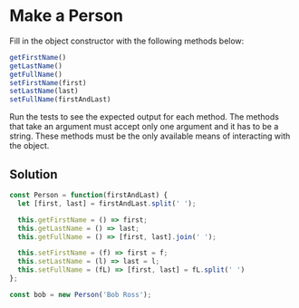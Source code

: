 # Make a Person

Fill in the object constructor with the following methods below:

```js
getFirstName()
getLastName()
getFullName()
setFirstName(first)
setLastName(last)
setFullName(firstAndLast)
```

Run the tests to see the expected output for each method. The methods that take an argument must accept only one argument and it has to be a string. These methods must be the only available means of interacting with the object.

## Solution

```js
const Person = function(firstAndLast) {
  let [first, last] = firstAndLast.split(' ');

  this.getFirstName = () => first;
  this.getLastName = () => last;
  this.getFullName = () => [first, last].join(' ');

  this.setFirstName = (f) => first = f;
  this.setLastName = (l) => last = l;
  this.setFullName = (fL) => [first, last] = fL.split(' ')
};

const bob = new Person('Bob Ross');
```
